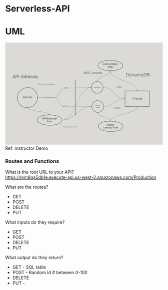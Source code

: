 # Serverless-API  

# UML
![DynamoDB](UML/DynamoDB.png)  
Ref: Instructor Demo 

### Routes and Functions  

What is the root URL to your API?  
https://mm8qa5db1e.execute-api.us-west-2.amazonaws.com/Production 

What are the routes?  
- GET  
- POST 
- DELETE
- PUT

What inputs do they require? 
- GET  
- POST 
- DELETE
- PUT


What output do they return?  
- GET  - SQL table
- POST - Random Id # between 0-100  
- DELETE
- PUT   - 